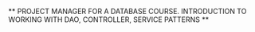 ** PROJECT MANAGER FOR A DATABASE COURSE. INTRODUCTION TO WORKING WITH DAO, CONTROLLER, SERVICE PATTERNS **
